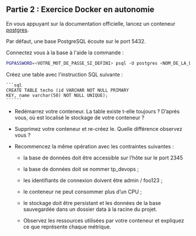 ## Partie 2 : Exercice Docker en autonomie

En vous appuyant sur la documentation officielle, lancez un
conteneur [postgres](https://hub.docker.com/_/postgres).

Par défaut, une base PostgreSQL écoute sur le port 5432.

Connectez vous à la base à l'aide la commande :

```bash
PGPASSWORD=<VOTRE_MOT_DE_PASSE_SI_DEFINI> psql -U postgres <NOM_DE_LA_DB>
```

Créez une table avec l'instruction SQL
suivante :

    ```sql
    CREATE TABLE techo (id VARCHAR NOT NULL PRIMARY
    KEY, name varchar(50) NOT NULL UNIQUE);
    ``````

- Redémarrez votre conteneur. La table existe t-elle toujours ?
D’après vous, où est localisé le stockage de votre conteneur ?

- Supprimez votre conteneur et re-créez le. Quelle différence
observez vous ?

- Recommencez la même opération avec les contraintes suivantes :

   - la base de données doit être accessible sur l’hôte sur le port 2345
   - la base de données doit se nommer tp_devops ;
   - les identifiants de connexion doivent être admin / foo123 ;
   - le conteneur ne peut consommer plus d’un CPU ;

   - le stockage doit être persistant et les données de la base
   sauvegardée dans un dossier data à la racine du projet.

  - Observez les ressources utilisées par votre conteneur et expliquez
   ce que représente chaque métrique.
